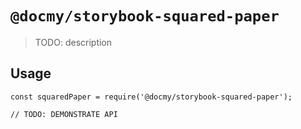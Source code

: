 # `@docmy/storybook-squared-paper`

> TODO: description

## Usage

```
const squaredPaper = require('@docmy/storybook-squared-paper');

// TODO: DEMONSTRATE API
```
